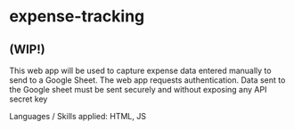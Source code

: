 # expense-tracking
## (WIP!)

This web app will be used to capture expense data entered manually to send to a Google Sheet.
The web app requests authentication.
Data sent to the Google sheet must be sent securely and without exposing any API secret key

Languages / Skills applied:
HTML, JS
